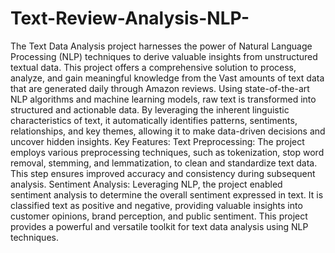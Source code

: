 # Text-Review-Analysis-NLP-
The Text Data Analysis project harnesses the power of Natural Language Processing (NLP) techniques to derive valuable insights from unstructured textual data.  This project offers a comprehensive solution to process, analyze, and gain meaningful knowledge from the  Vast amounts of text data that are generated daily through Amazon reviews. 
Using state-of-the-art NLP algorithms and machine learning models, raw text is transformed into structured and actionable data. By leveraging the inherent linguistic characteristics of text, it automatically identifies patterns, sentiments, relationships, and key themes, allowing it to make data-driven decisions and uncover hidden insights.
Key Features:
Text Preprocessing: The project employs various preprocessing techniques, such as tokenization, stop word removal, stemming, and lemmatization, to clean and standardize text data. This step ensures improved accuracy and consistency during subsequent analysis.
Sentiment Analysis: Leveraging NLP, the project enabled sentiment analysis to determine the overall sentiment expressed in text. It is classified text as positive and negative, providing valuable insights into customer opinions, brand perception, and public sentiment.
This project provides a powerful and versatile toolkit for text data analysis using NLP techniques.
